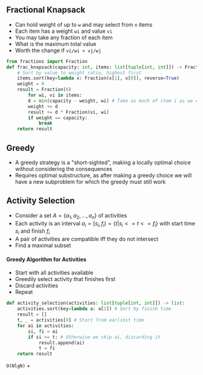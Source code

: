 ## Fractional Knapsack
- Can hold weight of up to `w` and may select from `n` items
- Each item has a weight `wi` and value `vi`
- You may take any fraction of each item
- What is the maximum total value
- Worth the change if `vi/wi < vj/wj`
``` python
from fractions import Fraction
def frac_knapsack(capacity: int, items: list[tuple[int, int]]) -> Fraction:
	# Sort by value to weight ratio, highest first
	items.sort(key=lambda x: Fraction(x[1], x[0]), reverse=True)
	weight = 0
	result = Fraction(0)
		for wi, vi in items:
		d = min(capacity - weight, wi) # Take as much of item i as we can
		weight += d
		result += d * Fraction(vi, wi)
		if weight == capacity:
			break
	return result
```

## Greedy 
- A greedy strategy is a "short-sighted", making a locally optimal choice without considering the consequences
- Requires optimal substructure, as after making a greedy choice we will have a new subproblem for which the greedy must still work

## Activity Selection
- Consider a set $A=\{a_1, a_2, ..., a_n\}$ of activities
- Each activity is an interval $a_i=[s_i,f_i)=\{t|s_i <= t <= f_i\}$ with start time $s_i$ and finish $f_i$
- A pair of activities are compatible iff they do not intersect
- Find a maximal subset
#### Greedy Algorithm for Activities
- Start with all activities available
- Greedily select activity that finishes first
- Discard activities
- Repeat
``` python
def activity_selection(activities: list[tuple[int, int]]) -> list:
	activities.sort(key=lambda a: a[1]) # Sort by finish time
	result = []
	t, _ = activities[0] # Start from earliest time
	for ai in activities:
		si, fi = ai
		if si >= t: # Otherwise we skip ai, discarding it
			result.append(ai)
			t = fi
	return result
```
`O(NlgN)`
+